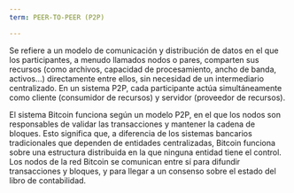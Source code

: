 ```yaml
---
term: PEER-TO-PEER (P2P)

---
```

Se refiere a un modelo de comunicación y distribución de datos en el que los participantes, a menudo llamados nodos o pares, comparten sus recursos (como archivos, capacidad de procesamiento, ancho de banda, activos...) directamente entre ellos, sin necesidad de un intermediario centralizado. En un sistema P2P, cada participante actúa simultáneamente como cliente (consumidor de recursos) y servidor (proveedor de recursos).

El sistema Bitcoin funciona según un modelo P2P, en el que los nodos son responsables de validar las transacciones y mantener la cadena de bloques. Esto significa que, a diferencia de los sistemas bancarios tradicionales que dependen de entidades centralizadas, Bitcoin funciona sobre una estructura distribuida en la que ninguna entidad tiene el control. Los nodos de la red Bitcoin se comunican entre sí para difundir transacciones y bloques, y para llegar a un consenso sobre el estado del libro de contabilidad.